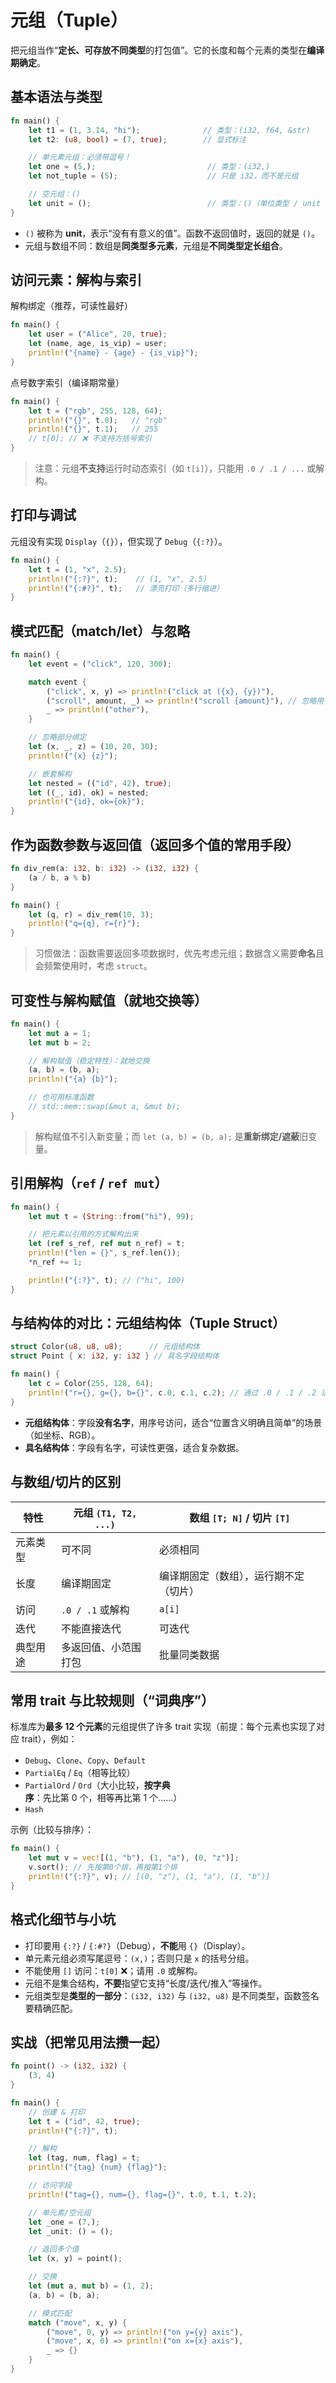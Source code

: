 # 元组（Tuple）

把元组当作“**定长、可存放不同类型**的打包值”。它的长度和每个元素的类型在**编译期确定**。


## 基本语法与类型

```rust
fn main() {
    let t1 = (1, 3.14, "hi");              // 类型：(i32, f64, &str)
    let t2: (u8, bool) = (7, true);        // 显式标注

    // 单元素元组：必须带逗号！
    let one = (5,);                         // 类型：(i32,)
    let not_tuple = (5);                    // 只是 i32，而不是元组

    // 空元组：()
    let unit = ();                          // 类型：()（单位类型 / unit type）
}
```

* `()` 被称为 **unit**，表示“没有有意义的值”。函数不返回值时，返回的就是 `()`。
* 元组与数组不同：数组是**同类型多元素**，元组是**不同类型定长组合**。



## 访问元素：解构与索引

解构绑定（推荐，可读性最好）

```rust
fn main() {
    let user = ("Alice", 20, true);
    let (name, age, is_vip) = user;
    println!("{name} - {age} - {is_vip}");
}
```

点号数字索引（编译期常量）

```rust
fn main() {
    let t = ("rgb", 255, 128, 64);
    println!("{}", t.0);   // "rgb"
    println!("{}", t.1);   // 255
    // t[0]; // ❌ 不支持方括号索引
}
```

> 注意：元组**不支持**运行时动态索引（如 `t[i]`），只能用 `.0 / .1 / ...` 或解构。



## 打印与调试

元组没有实现 `Display`（`{}`），但实现了 `Debug`（`{:?}`）。

```rust
fn main() {
    let t = (1, "x", 2.5);
    println!("{:?}", t);    // (1, "x", 2.5)
    println!("{:#?}", t);   // 漂亮打印（多行缩进）
}
```


## 模式匹配（match/let）与忽略

```rust
fn main() {
    let event = ("click", 120, 300);

    match event {
        ("click", x, y) => println!("click at ({x}, {y})"),
        ("scroll", amount, _) => println!("scroll {amount}"), // 忽略用 _
        _ => println!("other"),
    }

    // 忽略部分绑定
    let (x, _, z) = (10, 20, 30);
    println!("{x} {z}");

    // 嵌套解构
    let nested = (("id", 42), true);
    let ((_, id), ok) = nested;
    println!("{id}, ok={ok}");
}
```

## 作为函数参数与返回值（返回多个值的常用手段）

```rust
fn div_rem(a: i32, b: i32) -> (i32, i32) {
    (a / b, a % b)
}

fn main() {
    let (q, r) = div_rem(10, 3);
    println!("q={q}, r={r}");
}
```

> 习惯做法：函数需要返回多项数据时，优先考虑元组；数据含义需要**命名**且会频繁使用时，考虑 `struct`。


## 可变性与解构赋值（就地交换等）

```rust
fn main() {
    let mut a = 1;
    let mut b = 2;

    // 解构赋值（稳定特性）：就地交换
    (a, b) = (b, a);
    println!("{a} {b}");

    // 也可用标准函数
    // std::mem::swap(&mut a, &mut b);
}
```

> 解构赋值不引入新变量；而 `let (a, b) = (b, a);` 是**重新绑定/遮蔽**旧变量。


## 引用解构（`ref` / `ref mut`）

```rust
fn main() {
    let mut t = (String::from("hi"), 99);

    // 把元素以引用的方式解构出来
    let (ref s_ref, ref mut n_ref) = t;
    println!("len = {}", s_ref.len());
    *n_ref += 1;

    println!("{:?}", t); // ("hi", 100)
}
```


## 与结构体的对比：元组结构体（Tuple Struct）

```rust
struct Color(u8, u8, u8);      // 元组结构体
struct Point { x: i32, y: i32 } // 具名字段结构体

fn main() {
    let c = Color(255, 128, 64);
    println!("r={}, g={}, b={}", c.0, c.1, c.2); // 通过 .0 / .1 / .2 访问
}
```

* **元组结构体**：字段**没有名字**，用序号访问，适合“位置含义明确且简单”的场景（如坐标、RGB）。
* **具名结构体**：字段有名字，可读性更强，适合复杂数据。


## 与数组/切片的区别

| 特性   | 元组 `(T1, T2, ...)` | 数组 `[T; N]` / 切片 `[T]` |
| ---- | ------------------ | ---------------------- |
| 元素类型 | 可不同                | 必须相同                   |
| 长度   | 编译期固定              | 编译期固定（数组），运行期不定（切片）    |
| 访问   | `.0 / .1` 或解构        | `a[i]`                 |
| 迭代   | 不能直接迭代             | 可迭代                    |
| 典型用途 | 多返回值、小范围打包         | 批量同类数据                 |



## 常用 trait 与比较规则（“词典序”）

标准库为**最多 12 个元素**的元组提供了许多 trait 实现（前提：每个元素也实现了对应 trait），例如：

* `Debug`、`Clone`、`Copy`、`Default`
* `PartialEq` / `Eq`（相等比较）
* `PartialOrd` / `Ord`（大小比较，**按字典序**：先比第 0 个，相等再比第 1 个……）
* `Hash`

示例（比较与排序）：

```rust
fn main() {
    let mut v = vec![(1, "b"), (1, "a"), (0, "z")];
    v.sort(); // 先按第0个排，再按第1个排
    println!("{:?}", v); // [(0, "z"), (1, "a"), (1, "b")]
}
```


## 格式化细节与小坑

* 打印要用 `{:?}` / `{:#?}`（Debug），**不能**用 `{}`（Display）。
* 单元素元组必须写尾逗号：`(x,)`；否则只是 `x` 的括号分组。
* 不能使用 `[]` 访问：`t[0]` ❌；请用 `.0` 或解构。
* 元组不是集合结构，**不要**指望它支持“长度/迭代/推入”等操作。
* 元组类型是**类型的一部分**：`(i32, i32)` 与 `(i32, u8)` 是不同类型，函数签名要精确匹配。


## 实战（把常见用法攒一起）

```rust
fn point() -> (i32, i32) {
    (3, 4)
}

fn main() {
    // 创建 & 打印
    let t = ("id", 42, true);
    println!("{:?}", t);

    // 解构
    let (tag, num, flag) = t;
    println!("{tag} {num} {flag}");

    // 访问字段
    println!("tag={}, num={}, flag={}", t.0, t.1, t.2);

    // 单元素/空元组
    let _one = (7,);
    let _unit: () = ();

    // 返回多个值
    let (x, y) = point();

    // 交换
    let (mut a, mut b) = (1, 2);
    (a, b) = (b, a);

    // 模式匹配
    match ("move", x, y) {
        ("move", 0, y) => println!("on y={y} axis"),
        ("move", x, 0) => println!("on x={x} axis"),
        _ => {}
    }
}
```
